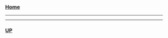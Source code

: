 ### [Home](https://github.com/DLesmes/GCP/blob/main/README.md#containers-and-cloud-apps-on-gcp-)
---
---
### [UP](https://github.com/DLesmes/GCP/blob/main/content/containers_and_cloud_apps_on_gcp.md#home)
